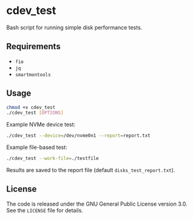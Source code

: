 # cdev_test

Bash script for running simple disk performance tests.

## Requirements
- `fio`
- `jq`
- `smartmontools`

## Usage
```bash
chmod +x cdev_test
./cdev_test [OPTIONS]
```

Example NVMe device test:
```bash
./cdev_test --device=/dev/nvme0n1 --report=report.txt
```

Example file-based test:
```bash
./cdev_test --work-file=./testfile
```

Results are saved to the report file (default `disks_test_report.txt`).

## License
The code is released under the GNU General Public License version 3.0.
See the `LICENSE` file for details.

